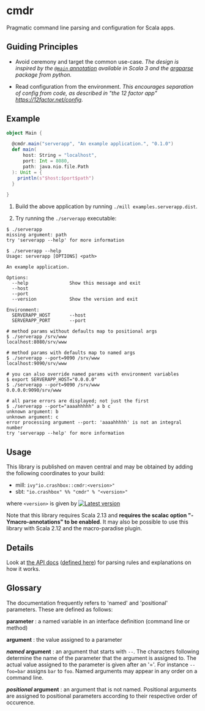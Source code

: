 # cmdr

Pragmatic command line parsing and configuration for Scala apps.

## Guiding Principles

- Avoid ceremony and target the common use-case. *The design is inspired by
  the [`@main` annotation](https://dotty.epfl.ch/docs/reference/changed-features/main-functions.html)
  available in Scala 3 and the [argparse](https://docs.python.org/3/library/argparse.html)
  package from python.*

- Read configuration from the environment. *This encourages separation of config
  from code, as described in "the 12 factor app" https://12factor.net/config.*

## Example

```scala
object Main {

  @cmdr.main("serverapp", "An example application.", "0.1.0")
  def main(
      host: String = "localhost",
      port: Int = 8080,
      path: java.nio.file.Path
  ): Unit = {
    println(s"$host:$port$path")
  }

}
```

1. Build the above application by running `./mill examples.serverapp.dist`.

2. Try running the `./serverapp` executable:

```shell
$ ./serverapp
missing argument: path
try 'serverapp --help' for more information
```

```
$ ./serverapp --help
Usage: serverapp [OPTIONS] <path> 

An example application.

Options:
  --help               Show this message and exit
  --host                                                                 
  --port                                                                 
  --version            Show the version and exit

Environment:
  SERVERAPP_HOST       --host                                            
  SERVERAPP_PORT       --port                                            
```

```shell
# method params without defaults map to positional args
$ ./serverapp /srv/www
localhost:8080/srv/www
```

```shell
# method params with defaults map to named args
$ ./serverapp --port=9090 /srv/www
localhost:9090/srv/www
```

```shell
# you can also override named params with environment variables
$ export SERVERAPP_HOST="0.0.0.0"
$ ./serverapp --port=9090 /srv/www
0.0.0.0:9090/srv/www
```

```shell
# all parse errors are displayed; not just the first
$ ./serverapp --port="aaaahhhhh" a b c
unknown argument: b
unknown argument: c
error processing argument --port: 'aaaahhhhh' is not an integral number
try 'serverapp --help' for more information
```

## Usage

This library is published on maven central and may be obtained by adding the
following coordinates to your build:

- mill: `ivy"io.crashbox::cmdr:<version>"`
- sbt: `"io.crashbox" %% "cmdr" % "<version>"`

where `<version>` is given by [![Latest version](https://index.scala-lang.org/jodersky/cmdr/cmdr/latest.svg)](https://index.scala-lang.org/jodersky/cmdr/cmdr)

Note that this library requires Scala 2.13 and **requires the scalac option
"-Ymacro-annotations" to be enabled**. It may also be possible to use this
library with Scala 2.12 and the macro-paradise plugin.

## Details

Look at [the API docs](https://jodersky.github.io/cmdr/cmdr/package$$main.html) ([defined here](cmdr/src/cmdr/package.scala)) for parsing rules and
explanations on how it works.

## Glossary

The documentation frequently refers to 'named' and 'positional' parameters.
These are defined as follows:

**parameter**
: a named variable in an interface definition (command line or method)

**argument**
: the value assigned to a parameter

***named* argument**
: an argument that starts with `--`. The characters following determine the name
  of the parameter that the argument is assigned to. The actual value assigned to
  the parameter is given after an '='. For instance `--foo=bar` assigns `bar` to
  `foo`.
  Named arguments may appear in any order on a command line.

***positional* argument**
: an argument that is not named. Positional arguments are assigned to positional
  parameters according to their respective order of occurence.

